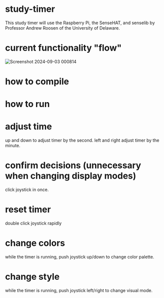 # study-timer
This study timer will use the Raspberry Pi, the SenseHAT, and senselib by Professor Andrew Roosen of the University of Delaware.

# current functionality "flow"
   ![Screenshot 2024-09-03 000814](https://github.com/user-attachments/assets/4100abfd-41cc-4fdb-9b74-1dd3792294a8)


# how to compile

# how to run

# adjust time
  up and down to adjust timer by the second.
  left and right adjust timer by the minute.

# confirm decisions (unnecessary when changing display modes)
  click joystick in once.

# reset timer
  double click joystick rapidly

# change colors
  while the timer is running, push joystick up/down to change color palette.

# change style
  while the timer is running, push joystick left/right to change visual mode.


